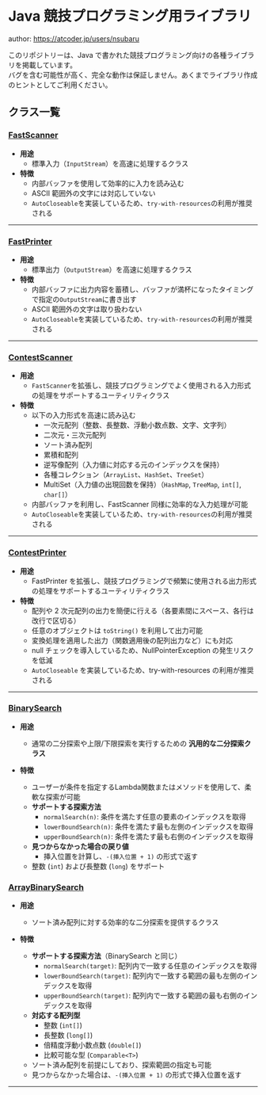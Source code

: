 # Java 競技プログラミング用ライブラリ

author: <https://atcoder.jp/users/nsubaru>

このリポジトリーは、Java で書かれた競技プログラミング向けの各種ライブラリを掲載しています。  
バグを含む可能性が高く、完全な動作は保証しません。あくまでライブラリ作成のヒントとしてご利用ください。

## クラス一覧

### [FastScanner](./FastIO/src/FastScanner.java)

- **用途**
    - 標準入力（`InputStream`）を高速に処理するクラス
- **特徴**
    - 内部バッファを使用して効率的に入力を読み込む
    - ASCII 範囲外の文字には対応していない
    - `AutoCloseable`を実装しているため、`try-with-resources`の利用が推奨される

---

### [FastPrinter](./FastIO/src/FastPrinter.java)

- **用途**
    - 標準出力（`OutputStream`）を高速に処理するクラス
- **特徴**
    - 内部バッファに出力内容を蓄積し、バッファが満杯になったタイミングで指定の`OutputStream`に書き出す
    - ASCII 範囲外の文字は取り扱わない
    - `AutoCloseable`を実装しているため、`try-with-resources`の利用が推奨される

---

### [ContestScanner](./FastIO/src/ContestScanner.java)

- **用途**
    - `FastScanner`を拡張し、競技プログラミングでよく使用される入力形式の処理をサポートするユーティリティクラス
- **特徴**
    - 以下の入力形式を高速に読み込む
        - 一次元配列（整数、長整数、浮動小数点数、文字、文字列）
        - 二次元・三次元配列
        - ソート済み配列
        - 累積和配列
        - 逆写像配列（入力値に対応する元のインデックスを保持）
        - 各種コレクション（`ArrayList`、`HashSet`、`TreeSet`）
        - MultiSet（入力値の出現回数を保持）（`HashMap`, `TreeMap`, `int[]`, `char[]`）
    - 内部バッファを利用し、FastScanner 同様に効率的な入力処理が可能
    - `AutoCloseable`を実装しているため、`try-with-resources`の利用が推奨される

---

### [ContestPrinter](./FastIO/src/ContestPrinter.java)

- **用途**
    - FastPrinter を拡張し、競技プログラミングで頻繁に使用される出力形式の処理をサポートするユーティリティクラス
- **特徴**
    - 配列や 2 次元配列の出力を簡便に行える（各要素間にスペース、各行は改行で区切る）
    - 任意のオブジェクトは `toString()` を利用して出力可能
    - 変換処理を適用した出力（関数適用後の配列出力など）にも対応
    - null チェックを導入しているため、NullPointerException の発生リスクを低減
    - `AutoCloseable` を実装しているため、try-with-resources の利用が推奨される

---

### [BinarySearch](./BinarySearch/src/BinarySearch.java)

- **用途**
    - 通常の二分探索や上限/下限探索を実行するための **汎用的な二分探索クラス**

- **特徴**
    - ユーザーが条件を指定するLambda関数またはメソッドを使用して、柔軟な探索が可能
    - **サポートする探索方法**
        - `normalSearch(n)`: 条件を満たす任意の要素のインデックスを取得
        - `lowerBoundSearch(n)`: 条件を満たす最も左側のインデックスを取得
        - `upperBoundSearch(n)`: 条件を満たす最も右側のインデックスを取得
    - **見つからなかった場合の戻り値**
        - 挿入位置を計算し、`-(挿入位置 + 1)` の形式で返す
    - 整数 (`int`) および長整数 (`long`) をサポート

### [ArrayBinarySearch](./BinarySearch/src/ArrayBinarySearch.java)

- **用途**
    - ソート済み配列に対する効率的な二分探索を提供するクラス

- **特徴**
    - **サポートする探索方法**（BinarySearch と同じ）
        - `normalSearch(target)`: 配列内で一致する任意のインデックスを取得
        - `lowerBoundSearch(target)`: 配列内で一致する範囲の最も左側のインデックスを取得
        - `upperBoundSearch(target)`: 配列内で一致する範囲の最も右側のインデックスを取得
    - **対応する配列型**
        - 整数 (`int[]`)
        - 長整数 (`long[]`)
        - 倍精度浮動小数点数 (`double[]`)
        - 比較可能な型 (`Comparable<T>`)
    - ソート済み配列を前提にしており、探索範囲の指定も可能
    - 見つからなかった場合は、`-(挿入位置 + 1)` の形式で挿入位置を返す

---
